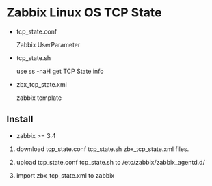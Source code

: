 # Zabbix Linux OS TCP State

* tcp_state.conf
  
  Zabbix UserParameter

* tcp_state.sh
  
  use ss -naH get TCP State info

* zbx_tcp_state.xml
  
  zabbix template
  
## Install

* zabbix >= 3.4

1. download tcp_state.conf tcp_state.sh zbx_tcp_state.xml files.

2. upload tcp_state.conf tcp_state.sh to /etc/zabbix/zabbix_agentd.d/

3. import zbx_tcp_state.xml to zabbix
